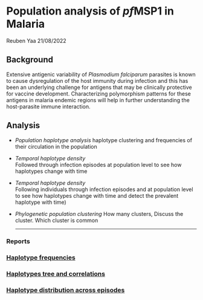 Population analysis of *pf*MSP1 in Malaria
================
Reuben Yaa
21/08/2022

## Background

Extensive antigenic variability of *Plasmodium falciparum* parasites is
known to cause dysregulation of the host immunity during infection and
this has been an underlying challenge for antigens that may be
clinically protective for vaccine development. Characterizing
polymorphism patterns for these antigens in malaria endemic regions will
help in further understanding the host-parasite immune interaction.

## Analysis

-   *Population haplotype analysis* haplotype clustering and frequencies
    of their circulation in the population

-   *Temporal haplotype density*  
    Followed through infection episodes at population level to see how
    haplotypes change with time

-   *Temporal haplotype density*  
    Following individuals through infection episodes and at population
    level to see how haplotypes change with time and detect the
    prevalent haplotype with time)

-   *Phylogenetic population clustering* How many clusters, Discuss the
    cluster. Which cluster is common

    <hr>

### Reports

### [Haplotype frequencies](https://mangiruben.github.io/Haplotype-population-analysis-of-pf-MSP1-in-Malaria/code/haplo_freq.html)

### [Haplotypes tree and correlations](https://github.com/mangiruben/Haplotype-population-analysis-of-pf-MSP1-in-Malaria/code/haplo_tree_cor)

### [Haplotype distribution across episodes](https://github.com/mangiruben/Haplotype-population-analysis-of-pf-MSP1-in-Malaria/code/hap_distribution)
